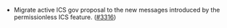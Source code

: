 - Migrate active ICS gov proposal to the new messages
  introduced by the permissionless ICS feature.
  ([\#3316](https://github.com/cosmos/gaia/pull/3316))